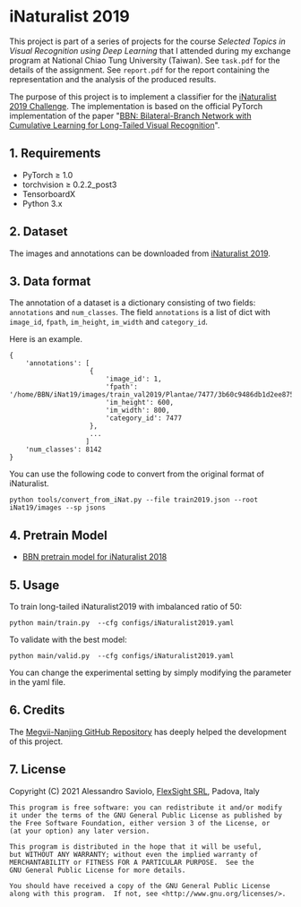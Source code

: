 # iNaturalist 2019

This project is part of a series of projects for the course _Selected Topics in Visual Recognition using Deep Learning_ that I attended during my exchange program at National Chiao Tung University (Taiwan). See `task.pdf` for the details of the assignment. See `report.pdf` for the report containing the representation and the analysis of the produced results.

The purpose of this project is to implement a classifier for the [iNaturalist 2019 Challenge](https://www.kaggle.com/c/inaturalist-2019-fgvc6). The implementation is based on the official PyTorch implementation of the paper "[BBN: Bilateral-Branch Network with Cumulative Learning for Long-Tailed Visual Recognition](https://arxiv.org/abs/1912.02413)". 

## 1. Requirements

- PyTorch ≥ 1.0
- torchvision ≥ 0.2.2_post3
- TensorboardX
- Python 3.x

## 2. Dataset

The images and annotations can be downloaded from [iNaturalist 2019](https://www.kaggle.com/c/inaturalist-2019-fgvc6/data).

## 3. Data format

The annotation of a dataset is a dictionary consisting of two fields: `annotations` and `num_classes`.
The field `annotations` is a list of dict with `image_id`, `fpath`, `im_height`, `im_width` and `category_id`.

Here is an example.
```
{
    'annotations': [
                    {
                        'image_id': 1,
                        'fpath': '/home/BBN/iNat19/images/train_val2019/Plantae/7477/3b60c9486db1d2ee875f11a669fbde4a.jpg',
                        'im_height': 600,
                        'im_width': 800,
                        'category_id': 7477
                    },
                    ...
                   ]
    'num_classes': 8142
}
```

You can use the following code to convert from the original format of iNaturalist. 
```
python tools/convert_from_iNat.py --file train2019.json --root iNat19/images --sp jsons
```

## 4. Pretrain Model

- [BBN pretrain model for iNaturalist 2018](https://drive.google.com/open?id=18aT-eIpmxQMP9PrNOB1Q5Vjmzr7tvEdb)

## 5. Usage

To train long-tailed iNaturalist2019 with imbalanced ratio of 50:
```
python main/train.py  --cfg configs/iNaturalist2019.yaml     
```

To validate with the best model:
```
python main/valid.py  --cfg configs/iNaturalist2019.yaml
```

You can change the experimental setting by simply modifying the parameter in the yaml file.

## 6. Credits

The [Megvii-Nanjing GitHub Repository](https://github.com/Megvii-Nanjing/BBNb) has deeply helped the development of this project.

## 7. License

Copyright (C) 2021 Alessandro Saviolo, [FlexSight SRL](http://www.flexsight.eu/), Padova, Italy
```
This program is free software: you can redistribute it and/or modify
it under the terms of the GNU General Public License as published by
the Free Software Foundation, either version 3 of the License, or
(at your option) any later version.

This program is distributed in the hope that it will be useful,
but WITHOUT ANY WARRANTY; without even the implied warranty of
MERCHANTABILITY or FITNESS FOR A PARTICULAR PURPOSE.  See the
GNU General Public License for more details.

You should have received a copy of the GNU General Public License
along with this program.  If not, see <http://www.gnu.org/licenses/>.
```
